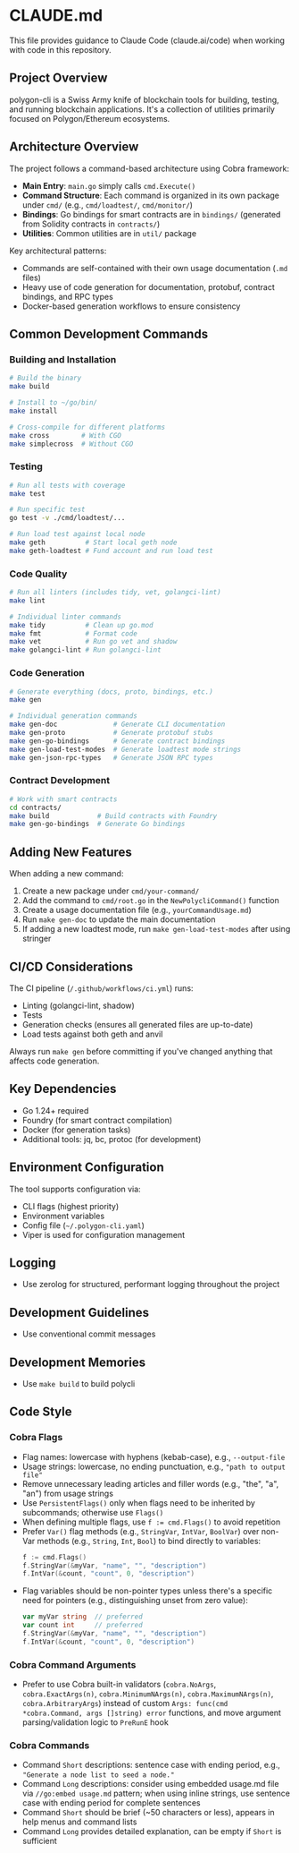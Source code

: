 # CLAUDE.md

This file provides guidance to Claude Code (claude.ai/code) when working with code in this repository.

## Project Overview

polygon-cli is a Swiss Army knife of blockchain tools for building, testing, and running blockchain applications. It's a collection of utilities primarily focused on Polygon/Ethereum ecosystems.

## Architecture Overview

The project follows a command-based architecture using Cobra framework:

- **Main Entry**: `main.go` simply calls `cmd.Execute()`
- **Command Structure**: Each command is organized in its own package under `cmd/` (e.g., `cmd/loadtest/`, `cmd/monitor/`)
- **Bindings**: Go bindings for smart contracts are in `bindings/` (generated from Solidity contracts in `contracts/`)
- **Utilities**: Common utilities are in `util/` package

Key architectural patterns:
- Commands are self-contained with their own usage documentation (`.md` files)
- Heavy use of code generation for documentation, protobuf, contract bindings, and RPC types
- Docker-based generation workflows to ensure consistency

## Common Development Commands

### Building and Installation
```bash
# Build the binary
make build

# Install to ~/go/bin/
make install

# Cross-compile for different platforms
make cross        # With CGO
make simplecross  # Without CGO
```

### Testing
```bash
# Run all tests with coverage
make test

# Run specific test
go test -v ./cmd/loadtest/...

# Run load test against local node
make geth          # Start local geth node
make geth-loadtest # Fund account and run load test
```

### Code Quality
```bash
# Run all linters (includes tidy, vet, golangci-lint)
make lint

# Individual linter commands
make tidy          # Clean up go.mod
make fmt           # Format code
make vet           # Run go vet and shadow
make golangci-lint # Run golangci-lint
```

### Code Generation
```bash
# Generate everything (docs, proto, bindings, etc.)
make gen

# Individual generation commands
make gen-doc              # Generate CLI documentation
make gen-proto            # Generate protobuf stubs
make gen-go-bindings      # Generate contract bindings
make gen-load-test-modes  # Generate loadtest mode strings
make gen-json-rpc-types   # Generate JSON RPC types
```

### Contract Development
```bash
# Work with smart contracts
cd contracts/
make build            # Build contracts with Foundry
make gen-go-bindings  # Generate Go bindings
```

## Adding New Features

When adding a new command:
1. Create a new package under `cmd/your-command/`
2. Add the command to `cmd/root.go` in the `NewPolycliCommand()` function
3. Create a usage documentation file (e.g., `yourCommandUsage.md`)
4. Run `make gen-doc` to update the main documentation
5. If adding a new loadtest mode, run `make gen-load-test-modes` after using stringer

## CI/CD Considerations

The CI pipeline (`/.github/workflows/ci.yml`) runs:
- Linting (golangci-lint, shadow)
- Tests
- Generation checks (ensures all generated files are up-to-date)
- Load tests against both geth and anvil

Always run `make gen` before committing if you've changed anything that affects code generation.

## Key Dependencies

- Go 1.24+ required
- Foundry (for smart contract compilation)
- Docker (for generation tasks)
- Additional tools: jq, bc, protoc (for development)

## Environment Configuration

The tool supports configuration via:
- CLI flags (highest priority)
- Environment variables
- Config file (`~/.polygon-cli.yaml`)
- Viper is used for configuration management

## Logging

- Use zerolog for structured, performant logging throughout the project

## Development Guidelines
- Use conventional commit messages

## Development Memories
- Use `make build` to build polycli

## Code Style

### Cobra Flags
- Flag names: lowercase with hyphens (kebab-case), e.g., `--output-file`
- Usage strings: lowercase, no ending punctuation, e.g., `"path to output file"`
- Remove unnecessary leading articles and filler words (e.g., "the", "a", "an") from usage strings
- Use `PersistentFlags()` only when flags need to be inherited by subcommands; otherwise use `Flags()`
- When defining multiple flags, use `f := cmd.Flags()` to avoid repetition
- Prefer `Var()` flag methods (e.g., `StringVar`, `IntVar`, `BoolVar`) over non-Var methods (e.g., `String`, `Int`, `Bool`) to bind directly to variables:
  ```go
  f := cmd.Flags()
  f.StringVar(&myVar, "name", "", "description")
  f.IntVar(&count, "count", 0, "description")
  ```
- Flag variables should be non-pointer types unless there's a specific need for pointers (e.g., distinguishing unset from zero value):
  ```go
  var myVar string  // preferred
  var count int     // preferred
  f.StringVar(&myVar, "name", "", "description")
  f.IntVar(&count, "count", 0, "description")
  ```

### Cobra Command Arguments
- Prefer to use Cobra built-in validators (`cobra.NoArgs`, `cobra.ExactArgs(n)`, `cobra.MinimumNArgs(n)`, `cobra.MaximumNArgs(n)`, `cobra.ArbitraryArgs`) instead of custom `Args: func(cmd *cobra.Command, args []string) error` functions, and move argument parsing/validation logic to `PreRunE` hook

### Cobra Commands
- Command `Short` descriptions: sentence case with ending period, e.g., `"Generate a node list to seed a node."`
- Command `Long` descriptions: consider using embedded usage.md file via `//go:embed usage.md` pattern; when using inline strings, use sentence case with ending period for complete sentences
- Command `Short` should be brief (~50 characters or less), appears in help menus and command lists
- Command `Long` provides detailed explanation, can be empty if `Short` is sufficient

